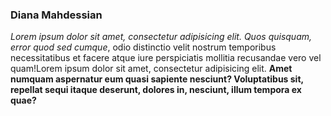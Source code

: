 ### Diana Mahdessian

*Lorem ipsum dolor sit amet, consectetur adipisicing elit. Quos quisquam, error quod sed cumque*, odio distinctio velit nostrum temporibus necessitatibus et facere atque iure perspiciatis mollitia recusandae vero vel quam!Lorem ipsum dolor sit amet, consectetur adipisicing elit. **Amet numquam aspernatur eum quasi sapiente nesciunt? Voluptatibus sit, repellat sequi itaque deserunt, dolores in, nesciunt, illum tempora ex quae?**
